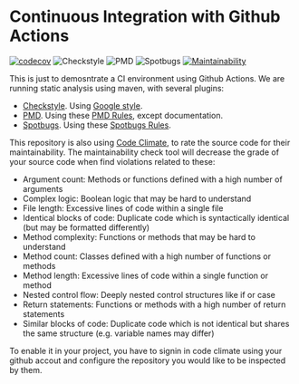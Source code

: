 # Continuous Integration with Github Actions

[![codecov](https://codecov.io/gh/enriquemolinari/static-analysis/branch/main/graph/badge.svg?token=K8NLEOA3WN)](https://codecov.io/gh/enriquemolinari/static-analysis) ![Checkstyle](https://github.com/enriquemolinari/static-analysis/actions/workflows/checkstyle.yml/badge.svg) ![PMD](https://github.com/enriquemolinari/static-analysis/actions/workflows/pmd.yml/badge.svg) ![Spotbugs](https://github.com/enriquemolinari/static-analysis/actions/workflows/spotbugs.yml/badge.svg) [![Maintainability](https://api.codeclimate.com/v1/badges/0f70b90190bf2b073c19/maintainability)](https://codeclimate.com/github/enriquemolinari/static-analysis/maintainability)

This is just to demosntrate a CI environment using Github Actions. We are running static analysis using maven, with several plugins:

- [Checkstyle](https://maven.apache.org/plugins/maven-checkstyle-plugin/examples/custom-checker-config.html). Using [Google style](https://google.github.io/styleguide/javaguide.html).
- [PMD](https://maven.apache.org/plugins/maven-pmd-plugin/). Using these [PMD Rules](https://pmd.github.io/latest/pmd_rules_java.html), except documentation.
- [Spotbugs](https://spotbugs.github.io/spotbugs-maven-plugin/). Using these [Spotbugs Rules](https://spotbugs.readthedocs.io/en/stable/bugDescriptions.html).

This repository is also using [Code Climate](https://codeclimate.com/), to rate the source code for their maintainability. The maintainability check tool will decrease the grade of your source code when find violations related to these:

- Argument count: Methods or functions defined with a high number of arguments
- Complex logic: Boolean logic that may be hard to understand
- File length: Excessive lines of code within a single file
- Identical blocks of code: Duplicate code which is syntactically identical (but may be formatted differently)
- Method complexity: Functions or methods that may be hard to understand
- Method count: Classes defined with a high number of functions or methods
- Method length: Excessive lines of code within a single function or method
- Nested control flow: Deeply nested control structures like if or case
- Return statements: Functions or methods with a high number of return statements
- Similar blocks of code: Duplicate code which is not identical but shares the same structure (e.g. variable names may differ)

To enable it in your project, you have to signin in code climate using your github accout and configure the repository you would like to be inspected by them.

